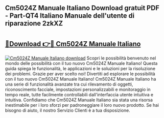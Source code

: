 ## Cm5024Z Manuale Italiano Download gratuit PDF - Part-QT4 Italiano Manuale dell'utente di riparazione 2zkXZ

# <h2><a href="http://dfbyg2i.blite.top/?on=Cm5024Z+Manuale+Italiano">🔗Download 👉🔴 Cm5024Z Manuale Italiano</a></h2>

[![Cm5024Z Manuale Italiano download](https://i.imgur.com/lujVjoI.png)](http://dfbyg2i.blite.top/?on=Cm5024Z+Manuale+Italiano)
Scopri le possibilità benvenuto nel mondo delle possibilità con il tuo nuovo Cm5024Z Manuale Italiano! Questa guida spiega le funzionalità, le applicazioni e le soluzioni per la risoluzione dei problemi. Grazie per aver scelto noi! Divertiti ad esplorare le possibilità con il tuo nuovo Cm5024Z Manuale Italiano! Cm5024Z Manuale Italiano ha una serie di funzionalità avanzate tra cui rilevamento di oggetti, riconoscimento facciale, impostazioni personalizzabili e monitoraggio in tempo reale, tutte facilmente controllabili dall'interfaccia utente intuitiva e intuitiva. Confidiamo che Cm5024Z Manuale Italiano sia stata una risorsa inestimabile per i loro sforzi per padroneggiare il loro nuovo prodotto. Se hai bisogno di aiuto, il nostro Servizio Clienti è a tua disposizione.
